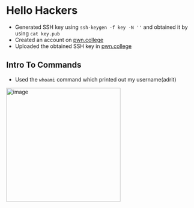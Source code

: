 # Hello Hackers
- Generated SSH key using `ssh-keygen -f key -N ''` and obtained it by using `cat key.pub`  
- Created an account on [pwn.college](https://pwn.college/)  
- Uploaded the obtained SSH key in [pwn.college](https://pwn.college/)  


## Intro To Commands
- Used the `whoami` command which printed out my username(adrit)  
<img width="304" alt="image" src="https://github.com/user-attachments/assets/dec9d53e-767d-41bc-897c-d6b6fcc767ad">

